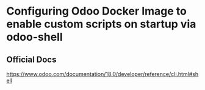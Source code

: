 # Configuring Odoo Docker Image to enable custom scripts on startup via odoo-shell
## Official Docs
https://www.odoo.com/documentation/18.0/developer/reference/cli.html#shell
